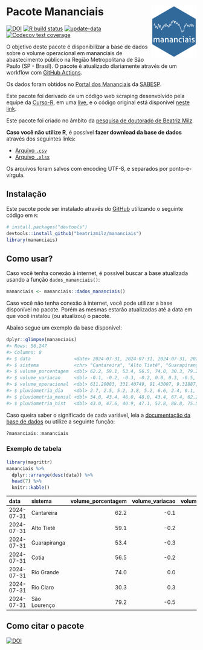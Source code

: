 
<!-- README.md is generated from README.Rmd. Please edit that file -->

# Pacote Mananciais <img src="man/figures/hexlogo.png" align="right" width = "120px"/>

<!-- badges: start -->

[![DOI](https://zenodo.org/badge/DOI/10.5281/zenodo.4733056.svg)](https://doi.org/10.5281/zenodo.4733056)
[![R build
status](https://github.com/beatrizmilz/mananciais/workflows/R-CMD-check/badge.svg)](https://github.com/beatrizmilz/mananciais/actions)
[![update-data](https://github.com/beatrizmilz/mananciais/actions/workflows/2-update_data.yaml/badge.svg)](https://github.com/beatrizmilz/mananciais/actions/workflows/2-update_data.yaml)
[![Codecov test
coverage](https://codecov.io/gh/beatrizmilz/mananciais/branch/master/graph/badge.svg)](https://codecov.io/gh/beatrizmilz/mananciais?branch=master)
<!-- badges: end -->

O objetivo deste pacote é disponibilizar a base de dados sobre o volume
operacional em mananciais de abastecimento público na Região
Metropolitana de São Paulo (SP - Brasil). O pacote é atualizado
diariamente através de um workflow com [GitHub
Actions](https://github.com/beatrizmilz/mananciais/actions).

Os dados foram obtidos no [Portal dos
Mananciais](http://mananciais.sabesp.com.br/Situacao) da
[SABESP](http://site.sabesp.com.br/site/Default.aspx).

Este pacote foi derivado de um código web scraping desenvolvido pela
equipe da [Curso-R](https://www.curso-r.com/), em uma
[live](https://youtu.be/jvZIxrMmOcQ), e o código original está
disponível [neste
link](https://github.com/curso-r/lives/blob/master/drafts/20200730_scraper_sabesp.R).

Este pacote foi criado no âmbito da [pesquisa de doutorado de Beatriz
Milz](https://beatrizmilz.github.io/tese/).

**Caso você não utilize R**, é possível **fazer download da base de
dados** através dos seguintes links:

- [Arquivo
  `.csv`](https://github.com/beatrizmilz/mananciais/raw/master/inst/extdata/mananciais.csv)
- [Arquivo
  `.xlsx`](https://github.com/beatrizmilz/mananciais/blob/master/inst/extdata/mananciais.xlsx?raw=true)

Os arquivos foram salvos com encoding UTF-8, e separados por
ponto-e-vírgula.

## Instalação

Este pacote pode ser instalado através do [GitHub](https://github.com/)
utilizando o seguinte código em `R`:

``` r
# install.packages("devtools")
devtools::install_github("beatrizmilz/mananciais")
library(mananciais)
```

## Como usar?

Caso você tenha conexão à internet, é possível buscar a base atualizada
usando a função `dados_mananciais()`:

``` r
mananciais <- mananciais::dados_mananciais() 
```

Caso você não tenha conexão à internet, você pode utilizar a base
disponível no pacote. Porém as mesmas estarão atualizadas até a data em
que você instalou (ou atualizou) o pacote.

Abaixo segue um exemplo da base disponível:

``` r
dplyr::glimpse(mananciais)
#> Rows: 56,247
#> Columns: 8
#> $ data                <date> 2024-07-31, 2024-07-31, 2024-07-31, 2024-07-31, 2…
#> $ sistema             <chr> "Cantareira", "Alto Tietê", "Guarapiranga", "Cotia…
#> $ volume_porcentagem  <dbl> 62.2, 59.1, 53.4, 56.5, 74.0, 30.3, 79.2, 62.3, 59…
#> $ volume_variacao     <dbl> -0.1, -0.2, -0.3, -0.2, 0.0, 0.3, -0.5, -0.2, -0.2…
#> $ volume_operacional  <dbl> 611.20083, 331.40749, 91.43007, 9.31887, 82.99514,…
#> $ pluviometria_dia    <dbl> 2.7, 2.5, 5.2, 3.8, 5.2, 6.6, 2.4, 0.1, 0.6, 0.4, …
#> $ pluviometria_mensal <dbl> 34.0, 43.4, 46.0, 48.0, 43.4, 67.4, 62.2, 31.3, 40…
#> $ pluviometria_hist   <dbl> 43.0, 47.6, 40.9, 47.1, 52.8, 88.8, 75.5, 43.0, 47…
```

Caso queira saber o significado de cada variável, leia a [documentação
da base de
dados](https://beatrizmilz.github.io/mananciais/reference/mananciais.html)
ou utilize a seguinte função:

``` r
?mananciais::mananciais
```

### Exemplo de tabela

``` r
library(magrittr)
mananciais %>% 
  dplyr::arrange(desc(data)) %>% 
  head(7) %>%
  knitr::kable()
```

| data       | sistema      | volume_porcentagem | volume_variacao | volume_operacional | pluviometria_dia | pluviometria_mensal | pluviometria_hist |
|:-----------|:-------------|-------------------:|----------------:|-------------------:|-----------------:|--------------------:|------------------:|
| 2024-07-31 | Cantareira   |               62.2 |            -0.1 |          611.20083 |              2.7 |                34.0 |              43.0 |
| 2024-07-31 | Alto Tietê   |               59.1 |            -0.2 |          331.40749 |              2.5 |                43.4 |              47.6 |
| 2024-07-31 | Guarapiranga |               53.4 |            -0.3 |           91.43007 |              5.2 |                46.0 |              40.9 |
| 2024-07-31 | Cotia        |               56.5 |            -0.2 |            9.31887 |              3.8 |                48.0 |              47.1 |
| 2024-07-31 | Rio Grande   |               74.0 |             0.0 |           82.99514 |              5.2 |                43.4 |              52.8 |
| 2024-07-31 | Rio Claro    |               30.3 |             0.3 |            4.14030 |              6.6 |                67.4 |              88.8 |
| 2024-07-31 | São Lourenço |               79.2 |            -0.5 |           70.35503 |              2.4 |                62.2 |              75.5 |

## Como citar o pacote

[![DOI](https://zenodo.org/badge/DOI/10.5281/zenodo.4733056.svg)](https://doi.org/10.5281/zenodo.4733056)
